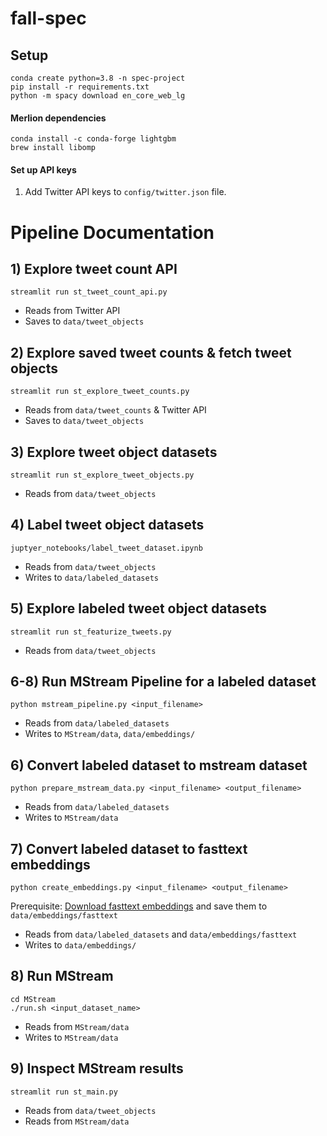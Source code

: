 # fall-spec


## Setup
```
conda create python=3.8 -n spec-project
pip install -r requirements.txt
python -m spacy download en_core_web_lg
```
#### Merlion dependencies
```
conda install -c conda-forge lightgbm 
brew install libomp
``` 

#### Set up API keys

1. Add Twitter API keys to `config/twitter.json` file.


# Pipeline Documentation

## 1) Explore tweet count API
```
streamlit run st_tweet_count_api.py
```

- Reads from Twitter API
- Saves to `data/tweet_objects`
## 2) Explore saved tweet counts & fetch tweet objects 
```
streamlit run st_explore_tweet_counts.py
```

- Reads from `data/tweet_counts` & Twitter API
- Saves to `data/tweet_objects`

## 3) Explore tweet object datasets
```
streamlit run st_explore_tweet_objects.py
```

- Reads from `data/tweet_objects` 

## 4) Label tweet object datasets
```
juptyer_notebooks/label_tweet_dataset.ipynb
```

- Reads from `data/tweet_objects` 
- Writes to `data/labeled_datasets`


## 5) Explore labeled tweet object datasets
```
streamlit run st_featurize_tweets.py
```

- Reads from `data/tweet_objects` 

## 6-8) Run MStream Pipeline for a labeled dataset
```
python mstream_pipeline.py <input_filename>
```
- Reads from `data/labeled_datasets` 
- Writes to `MStream/data`, `data/embeddings/`
## 6) Convert labeled dataset to mstream dataset 
```
python prepare_mstream_data.py <input_filename> <output_filename>
```

- Reads from `data/labeled_datasets` 
- Writes to `MStream/data`

## 7) Convert labeled dataset to fasttext embeddings 
```
python create_embeddings.py <input_filename> <output_filename>
```
Prerequisite: [Download fasttext embeddings](https://fasttext.cc/docs/en/english-vectors.html) and save them to `data/embeddings/fasttext`

- Reads from `data/labeled_datasets`  and `data/embeddings/fasttext`
- Writes to `data/embeddings/`

## 8) Run MStream
```
cd MStream
./run.sh <input_dataset_name>
```

- Reads from `MStream/data`
- Writes to `MStream/data`

## 9) Inspect MStream results
```
streamlit run st_main.py
```

- Reads from `data/tweet_objects` 
- Reads from `MStream/data`